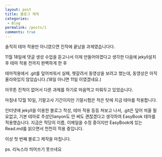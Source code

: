 ```yaml
---
layout: post
title: 블로그 제작
categories:
 - Blog
permalink: /posts/1
comments: true
---
```


솔직히 테마 적용만 아니였으면 진작에 끝났을 과제였습니다다.

11월 18일에 댓글 생성 수업을 듣고나서 이제 만들어야겠다고 생각한 다음에 jekyll설치 후 테마 적용 전까지 완벽하게 한 후

테마적용에서 .git를 덮어씌워서 실패, 
헷갈려서 동영상을 보려고 했는데, 동영상은 아직 올라와있지 않았습니다.(18일 아니면 11일 이였겠네요.)

아무튼 진척이 없어서 다른 과제를 하기로 마음먹고 미뤄두고 있었습니다.

마침내 12월 10일, 기말고사 기간이지만 기말시험은 적은 탓에 지금 테마를 적용합니다.

인터넷에 jekyll을 이용한 블로그 작성, 테마 적용 등등 쳐보고 나서, .git은 덮어 씌울 필요없고, 기본 테마로 주셨던lanyon도 안 써도 괜찮겠다고 생각하여 EasyBook 테마를 적용했습니다. 지금은 적당히 이름, 이메일을 수정 중이지만 EasyBook에 있는 Read.md를 읽으면서 천천히 적용 중입니다.

이상 첫 번째 블로그 제작을 마칩니다.

ps. 리눅스라 띄어쓰기 못쓰네요

